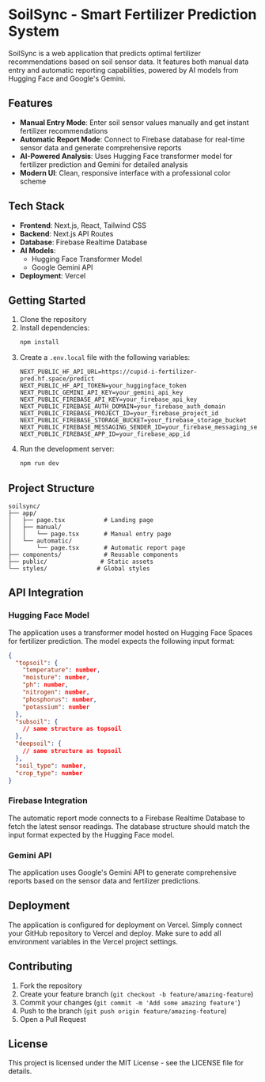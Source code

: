 # SoilSync - Smart Fertilizer Prediction System

SoilSync is a web application that predicts optimal fertilizer recommendations based on soil sensor data. It features both manual data entry and automatic reporting capabilities, powered by AI models from Hugging Face and Google's Gemini.

## Features

- **Manual Entry Mode**: Enter soil sensor values manually and get instant fertilizer recommendations
- **Automatic Report Mode**: Connect to Firebase database for real-time sensor data and generate comprehensive reports
- **AI-Powered Analysis**: Uses Hugging Face transformer model for fertilizer prediction and Gemini for detailed analysis
- **Modern UI**: Clean, responsive interface with a professional color scheme

## Tech Stack

- **Frontend**: Next.js, React, Tailwind CSS
- **Backend**: Next.js API Routes
- **Database**: Firebase Realtime Database
- **AI Models**: 
  - Hugging Face Transformer Model
  - Google Gemini API
- **Deployment**: Vercel

## Getting Started

1. Clone the repository
2. Install dependencies:
   ```bash
   npm install
   ```
3. Create a `.env.local` file with the following variables:
   ```
   NEXT_PUBLIC_HF_API_URL=https://cupid-i-fertilizer-pred.hf.space/predict
   NEXT_PUBLIC_HF_API_TOKEN=your_huggingface_token
   NEXT_PUBLIC_GEMINI_API_KEY=your_gemini_api_key
   NEXT_PUBLIC_FIREBASE_API_KEY=your_firebase_api_key
   NEXT_PUBLIC_FIREBASE_AUTH_DOMAIN=your_firebase_auth_domain
   NEXT_PUBLIC_FIREBASE_PROJECT_ID=your_firebase_project_id
   NEXT_PUBLIC_FIREBASE_STORAGE_BUCKET=your_firebase_storage_bucket
   NEXT_PUBLIC_FIREBASE_MESSAGING_SENDER_ID=your_firebase_messaging_sender_id
   NEXT_PUBLIC_FIREBASE_APP_ID=your_firebase_app_id
   ```
4. Run the development server:
   ```bash
   npm run dev
   ```

## Project Structure

```
soilsync/
├── app/
│   ├── page.tsx           # Landing page
│   ├── manual/
│   │   └── page.tsx       # Manual entry page
│   └── automatic/
│       └── page.tsx       # Automatic report page
├── components/            # Reusable components
├── public/               # Static assets
└── styles/              # Global styles
```

## API Integration

### Hugging Face Model
The application uses a transformer model hosted on Hugging Face Spaces for fertilizer prediction. The model expects the following input format:

```json
{
  "topsoil": {
    "temperature": number,
    "moisture": number,
    "ph": number,
    "nitrogen": number,
    "phosphorus": number,
    "potassium": number
  },
  "subsoil": {
    // same structure as topsoil
  },
  "deepsoil": {
    // same structure as topsoil
  },
  "soil_type": number,
  "crop_type": number
}
```

### Firebase Integration
The automatic report mode connects to a Firebase Realtime Database to fetch the latest sensor readings. The database structure should match the input format expected by the Hugging Face model.

### Gemini API
The application uses Google's Gemini API to generate comprehensive reports based on the sensor data and fertilizer predictions.

## Deployment

The application is configured for deployment on Vercel. Simply connect your GitHub repository to Vercel and deploy. Make sure to add all environment variables in the Vercel project settings.

## Contributing

1. Fork the repository
2. Create your feature branch (`git checkout -b feature/amazing-feature`)
3. Commit your changes (`git commit -m 'Add some amazing feature'`)
4. Push to the branch (`git push origin feature/amazing-feature`)
5. Open a Pull Request

## License

This project is licensed under the MIT License - see the LICENSE file for details. 